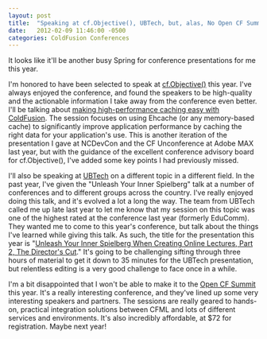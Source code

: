 ```yaml
---
layout: post
title:  "Speaking at cf.Objective(), UBTech, but, alas, No Open CF Summit"
date:   2012-02-09 11:46:00 -0500
categories: ColdFusion Conferences
---
```


It looks like it'll be another busy Spring for conference presentations for me this year.

I'm honored to have been selected to speak at [cf.Objective()](http://www.cfobjective.com/) this year. I've always enjoyed the conference, and found the speakers to be high-quality and the actionable information I take away from the conference even better. I'll be talking about [making high-performance caching easy with ColdFusion](http://www.cfobjective.com/sessions/making-high-performance-caching-easy-with-coldfusion/). The session focuses on using Ehcache (or any memory-based cache) to significantly improve application performance by caching the right data for your application's use. This is another iteration of the presentation I gave at NCDevCon and the CF Unconference at Adobe MAX last year, but with the guidance of the excellent conference advisory board for cf.Objective(), I've added some key points I had previously missed.

I'll also be speaking at [UBTech](http://www.ubtechconference.com/) on a different topic in a different field. In the past year, I've given the "Unleash Your Inner Spielberg" talk at a number of conferences and to different groups across the country. I've really enjoyed doing this talk, and it's evolved a lot a long the way. The team from UBTech called me up late last year to let me know that my session on this topic was one of the highest rated at the conference last year (formerly EduComm). They wanted me to come to this year's conference, but talk about the things I've learned while giving this talk. As such, the title for the presentation this year is "[Unleash Your Inner Spielberg When Creating Online Lectures, Part 2, The Director's Cut](http://www.ubtechconference.com/session/unleash-your-inner-spielberg-when-creating-online-lectures-part-2-directors-cut)." It's going to be challenging sifting through three hours of material to get it down to 35 minutes for the UBTech presentation, but relentless editing is a very good challenge to face once in a while.

I'm a bit disappointed that I won't be able to make it to the [Open CF Summit](http://opencfsummit.org/) this year. It's a really interesting conference, and they've lined up some very interesting speakers and partners. The sessions are really geared to hands-on, practical integration solutions between CFML and lots of different services and environments. It's also incredibly affordable, at $72 for registration. Maybe next year!